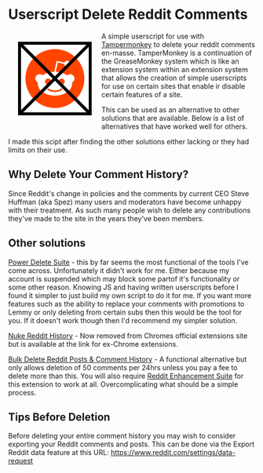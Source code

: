 # Userscript Delete Reddit Comments
<img align="left" src="reddit-clear-logo.png" style="padding:20px" />

A simple userscript for use with [Tampermonkey](https://www.tampermonkey.net) to delete your reddit comments en-masse. TamperMonkey is a continuation of the GreaseMonkey system which is like an extension system within an extension system that allows the creation of simple userscripts for use on certain sites that enable ir disable certain features of a site.

This can be used as an alternative to other solutions that are available. Below is a list of alternatives that have worked well for others.

I made this scipt after finding the other solutions either lacking or they had limits on their use.

## Why Delete Your Comment History?

Since Reddit's change in policies and the comments by current CEO Steve Huffman (aka Spez) many users and moderators have become unhappy with their treatment. As such many people wish to delete any contributions they've made to the site in the years they've been members.

## Other solutions

[Power Delete Suite](https://github.com/j0be/PowerDeleteSuite) - this by far seems the most functional of the tools I've come across. Unfortunately it didn't work for me. Either because my account is suspended which may block some partof it's functionality or some other reason. Knowing JS and having written userscripts before I found it simpler to just build my own script to do it for me. If you want more features such as the ability to replace your comments with promotions to Lemmy or only deleting from certain subs then this would be the tool for you. If it doesn't work though then I'd recommend my simpler solution.

[Nuke Reddit History](https://extpose.com/ext/aclagjkmidmkcdhkhlicmgkgmpgccaod/en) - Now removed from Chromes official extensions site but is available at the link for ex-Chrome extensions.

[Bulk Delete Reddit Posts & Comment History](https://chrome.google.com/webstore/detail/bulk-delete-reddit-posts/nbfdoajmaaohkohdnbpjakamhcaaleco/related) - A functional alternative but only allows deletion of 50 comments per 24hrs unless you pay a fee to delete more than this. You will also require [Reddit Enhancement Suite](https://redditenhancementsuite.com) for this extension to work at all. Overcomplicating what should be a simple process.

## Tips Before Deletion
Before deleting your entire comment history you may wish to consider exporting your Reddit comments and posts. This can be done via the Export Reddit data feature at this URL: https://www.reddit.com/settings/data-request